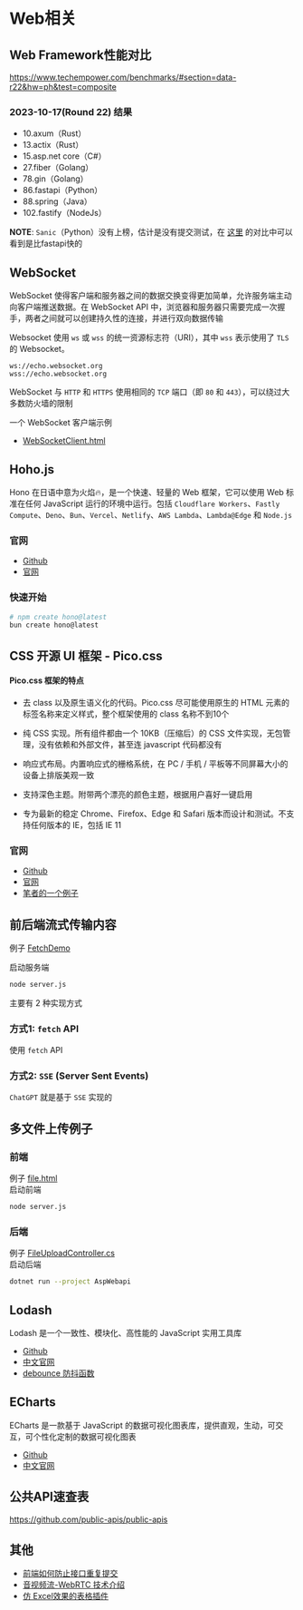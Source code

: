 # Web相关

## Web Framework性能对比
https://www.techempower.com/benchmarks/#section=data-r22&hw=ph&test=composite

### 2023-10-17(Round 22) 结果
- 10.axum（Rust）
- 13.actix（Rust）
- 15.asp.net core（C#）
- 27.fiber（Golang）
- 78.gin（Golang）
- 86.fastapi（Python）
- 88.spring（Java）
- 102.fastify（NodeJs）

**NOTE**: ``Sanic``（Python）没有上榜，估计是没有提交测试，在 [这里](https://klen.github.io/py-frameworks-bench/) 的对比中可以看到是比fastapi快的

## WebSocket

WebSocket 使得客户端和服务器之间的数据交换变得更加简单，允许服务端主动向客户端推送数据。在 WebSocket API 中，浏览器和服务器只需要完成一次握手，两者之间就可以创建持久性的连接，并进行双向数据传输

Websocket 使用 ``ws`` 或 ``wss`` 的统一资源标志符（URI），其中 ``wss`` 表示使用了 ``TLS`` 的 Websocket。

```
ws://echo.websocket.org
wss://echo.websocket.org
```

WebSocket 与 ``HTTP`` 和 ``HTTPS`` 使用相同的 ``TCP`` 端口（即 ``80`` 和 ``443``），可以绕过大多数防火墙的限制

一个 WebSocket 客户端示例
 - [WebSocketClient.html](WebSocketClient.html)

## Hoho.js
Hono 在日语中意为火焰🔥，是一个快速、轻量的 Web 框架，它可以使用 Web 标准在任何 JavaScript 运行的环境中运行。包括 ``Cloudflare Workers``、``Fastly Compute``、``Deno``、``Bun``、``Vercel``、``Netlify``、``AWS Lambda``、``Lambda@Edge`` 和 ``Node.js``

### 官网

- [Github](https://github.com/honojs/hono)
- [官网](https://hono.dev/)

### 快速开始
```bash
# npm create hono@latest
bun create hono@latest
```

## CSS 开源 UI 框架 - Pico.css

#### Pico.css 框架的特点

- 去 class 以及原生语义化的代码。Pico.css 尽可能使用原生的 HTML 元素的标签名称来定义样式，整个框架使用的 class 名称不到10个

- 纯 CSS 实现。所有组件都由一个 10KB（压缩后）的 CSS 文件实现，无包管理，没有依赖和外部文件，甚至连 javascript 代码都没有

- 响应式布局。内置响应式的栅格系统，在 PC / 手机 / 平板等不同屏幕大小的设备上排版美观一致

- 支持深色主题。附带两个漂亮的颜色主题，根据用户喜好一键启用

- 专为最新的稳定 Chrome、Firefox、Edge 和 Safari 版本而设计和测试。不支持任何版本的 IE，包括 IE 11

### 官网

- [Github](https://github.com/picocss/pico)
- [官网](https://picocss.com/)
- [笔者的一个例子](./Picocss/picocss.html)

## 前后端流式传输内容

例子 [FetchDemo](./FetchDemo/)

启动服务端  
```bash
node server.js
```

主要有 2 种实现方式

### 方式1: ``fetch`` API
使用 ``fetch`` API

### 方式2: ``SSE`` (Server Sent Events)
``ChatGPT`` 就是基于 ``SSE`` 实现的

## 多文件上传例子

### 前端
例子 [file.html](./FetchDemo/file.html)  
启动前端  
```bash
node server.js
```

### 后端
例子 [FileUploadController.cs](../Framework/BackendAspCore/AspWebapi/Controllers/FileUploadController.cs)  
启动后端  
```bash
dotnet run --project AspWebapi
```

## Lodash
Lodash 是一个一致性、模块化、高性能的 JavaScript 实用工具库

- [Github](https://github.com/lodash/lodash)
- [中文官网](https://www.lodashjs.com/)
- [debounce 防抖函数](https://www.lodashjs.com/docs/lodash.debounce#_debouncefunc-wait0-options)

## ECharts
ECharts 是一款基于 JavaScript 的数据可视化图表库，提供直观，生动，可交互，可个性化定制的数据可视化图表

- [Github](https://github.com/apache/echarts)
- [中文官网](https://echarts.apache.org/zh/index.html)

## 公共API速查表
https://github.com/public-apis/public-apis

## 其他
- [前端如何防止接口重复提交](https://mp.weixin.qq.com/s/bANThYgp1iqg9Bf8mVJNAQ)
- [音视频流-WebRTC 技术介绍](https://mp.weixin.qq.com/s/01Lw-8sRyHYQV3_ICrR7ng)
- [仿 Excel效果的表格插件](https://mp.weixin.qq.com/s/V9XPAVZ9hMSsYEr6r8AGkw)
